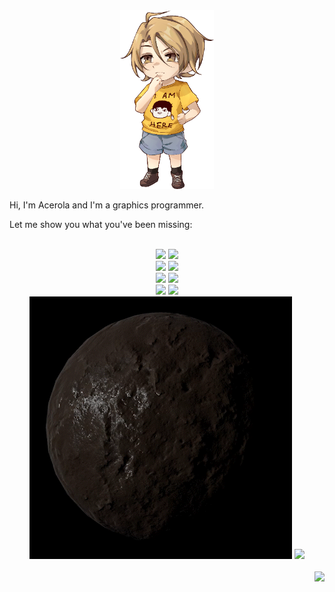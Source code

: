 <div align="center">
<img src="rolachibiblack2.png" width="150">
</div>

Hi, I'm Acerola and I'm a graphics programmer.

Let me show you what you've been missing:

</br>

<div align="center">
<a href="https://youtu.be/Y0Ko0kvwfgA"><img src="grass.gif"></a>
<a href="https://youtu.be/jJnwzkBre8Y"><img src="acerolafx.gif"></a> </br>
<a href="https://youtu.be/LDhN-JK3U9g"><img src="kuwahara.gif"></a>
<a href="https://youtu.be/5EuYKEvugLU"><img src="dog.gif"></a> </br>
<a href="https://youtu.be/HMmmBDRy-jE"><img src="pixelsort.gif"></a>
<a href="https://youtu.be/ryB8hT5TMSg"><img src="smoke.gif"></a> </br>
<a href="https://youtu.be/yPfagLeUa7k"><img src="ocean.gif"></a>
<a href="https://youtu.be/fv-wlo8yVhk"><img src="colorpalette.gif"></a> </br>
<a href="https://youtu.be/fv-wlo8yVhk"><img src="pbr.gif"></a>
<a href="https://youtu.be/fv-wlo8yVhk"><img src="ascii.gif"></a> </br>
</br>
</div>
<img align="right" src="https://komarev.com/ghpvc/?username=garrettgunnell&color=e95c7d&label=Views">
